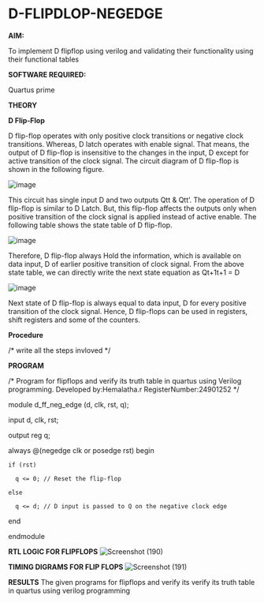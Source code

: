 # D-FLIPDLOP-NEGEDGE

**AIM:**

To implement  D flipflop using verilog and validating their functionality using their functional tables

**SOFTWARE REQUIRED:**

Quartus prime

**THEORY**

**D Flip-Flop**

D flip-flop operates with only positive clock transitions or negative clock transitions. Whereas, D latch operates with enable signal. That means, the output of D flip-flop is insensitive to the changes in the input, D except for active transition of the clock signal. The circuit diagram of D flip-flop is shown in the following figure.

![image](https://github.com/naavaneetha/D-FLIPDLOP-NEGEDGE/assets/154305477/48c81fe8-bc3f-40e7-95e2-519fc155ad51)

This circuit has single input D and two outputs Qtt & Qtt’. The operation of D flip-flop is similar to D Latch. But, this flip-flop affects the outputs only when positive transition of the clock signal is applied instead of active enable. The following table shows the state table of D flip-flop.

![image](https://github.com/naavaneetha/D-FLIPDLOP-NEGEDGE/assets/154305477/e5f3fda7-68ec-4a3a-a0a4-cf6f9cc4ab55)

Therefore, D flip-flop always Hold the information, which is available on data input, D of earlier positive transition of clock signal. From the above state table, we can directly write the next state equation as Qt+1t+1 = D

![image](https://github.com/naavaneetha/D-FLIPDLOP-NEGEDGE/assets/154305477/8592c0d8-2917-4142-91b9-d6c30dd891d2)

Next state of D flip-flop is always equal to data input, D for every positive transition of the clock signal. Hence, D flip-flops can be used in registers, shift registers and some of the counters.

**Procedure**

/* write all the steps invloved */

**PROGRAM**

/* Program for flipflops and verify its truth table in quartus using Verilog programming.
Developed by:Hemalatha.r
RegisterNumber:24901252
*/

module d_ff_neg_edge (d, clk, rst, q);

  input d, clk, rst;

  output reg q;

  always @(negedge clk or posedge rst) begin
  
    if (rst)
    
      q <= 0; // Reset the flip-flop
    
    else
    
      q <= d; // D input is passed to Q on the negative clock edge
  
  end

endmodule



**RTL LOGIC FOR FLIPFLOPS**
![Screenshot (190)](https://github.com/user-attachments/assets/876dcb8d-4dbb-4e16-bec6-79ac025c74ee)


**TIMING DIGRAMS FOR FLIP FLOPS**
![Screenshot (191)](https://github.com/user-attachments/assets/836d876c-0804-4fa2-ad08-86e06e8ef8e1)


**RESULTS**
 The given programs for flipflops and verify its verify its truth table in quartus using verilog programming 
